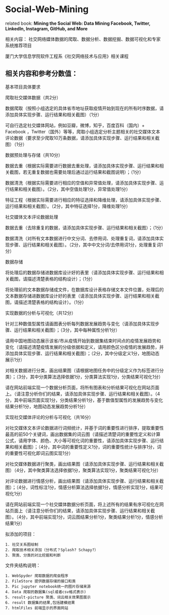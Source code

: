 # Social-Web-Mining

related book:  **Mining the Social Web: Data Mining Facebook, Twitter, LinkedIn, Instagram, GitHub, and More**

相关内容： 社交网络媒体数据的爬取、数据分析、数据挖掘、数据可视化和专家系统推荐项目

厦门大学信息学院软件工程系《社交网络技术与应用》相关课程

## 相关内容和参考分数值：

基本项目具体要求

爬取社交媒体数据（共2分）

数据爬取（按照小组选定的具体省市地址获取疫情开始到现在的所有时序数据，请添加具体实现步骤、运行结果和相关截图）（1分）

可自行选定社交媒体网站，例如豆瓣，微博，知乎，百度百科（国内）+ Facebook ，Twitter（国外）等等，爬取小组选定分析主题相关的社交媒体文本评论数据（要求至少爬取10万条数据，请添加具体实现步骤、运行结果和相关截图）（1分）

数据预处理与存储（共10分）

数据去重（根据实际需要进行数据去重处理，请添加具体实现步骤、运行结果和相关截图，若无重复数据也需要处理后通过运行结果和截图说明）；（1分）

数据清洗（根据实际需要进行相应的空值和异常值处理，请添加具体实现步骤、运行结果和相关截图）。（2分，其中空值处理1分，异常值处理1分）

特征工程（根据实际需要进行相应的特征选择和降维处理，请添加具体实现步骤、运行结果和相关截图）。（2分，其中特征选择1分，降维处理1分）

社交媒体文本评论数据处理

数据去重（去除重复的数据，请添加具体实现步骤、运行结果和相关截图）；（1分）

数据清洗（对所有文本数据进行中文分词、去停用词、处理重复词，请添加具体实现步骤、运行结果和相关截图）。（2分，其中中文分词/去停用词1分，处理重复词1分）

数据存储

将处理后的数据存储进数据库设计好的表里（请添加具体实现步骤、运行结果和相关截图，请描述清楚表格的结构设计）；（1分）

将处理前的文本数据存储成文件，在数据库设计表格存储文本文件位置，处理后的文本数据存储进数据库设计好的表里（请添加具体实现步骤、运行结果和相关截图，请描述清楚表格的结构设计）。（1分）

实现数据的分析与可视化（共12分）

针对三种数值型属性请画图表分析每列数据发展趋势与变化（请添加具体实现步骤、运行结果和相关截图）；（3分，其中每种属性分析1分）

请用中国地图动态展示该省/市从疫情开始到数据集结束时间点的疫情发展趋势和变化（请描述清楚疫情发展的分级依据和定义，请用颜色区分疫情的发展趋势，并添加具体实现步骤、运行结果和相关截图）；（2分，其中分级定义1分，地图动态展示1分）

对相关数据进行分类，画出结果图（请根据地图任务中的分级定义作为标签进行分类）；（3分，其中分类算法选择依据1分，分类算法实现1分，分类结果可视化1分）

请在网站前端实现一个数据分析页面，将所有图表和分析结果可视化在网站页面上。（请注意分析你们的结果，请添加具体实现步骤、运行结果和相关截图）。（4分，其中前端页面实现1分，分类结果分析1分，基于数值型属性的发展趋势与变化结果分析1分，地图动态发展趋势分析1分）

实现社交媒体评论的分析与可视化（共16分）

对社交媒体文本评论数据进行词频统计，并基于词的重要性进行排序，提取重要性最高的前50个关键词，画出数据集的词云图（请描述清楚词的重要性定义和计算公式，请用字体、颜色、大小等可视化词的重要性，请添加具体实现步骤、运行结果和相关截图）；（4分，其中词的重要性定义1分，词的重要性统计与排序1分，词的重要性可视化即词云图实现1分）

对社交媒体数据进行聚类，画出结果图（请添加具体实现步骤、运行结果和相关截图）（4分，其中聚类算法选择依据1分，聚类算法实现1分，聚类结果可视化1分）

对评论数据进行情感分析，画出结果图（请添加具体实现步骤、运行结果和相关截图）；（4分，词性标注1分，情感分析算法选择依据1分，情感分析实现1分，结果可视化1分）

请在网站前端实现一个社交媒体数据分析页面，将上述所有的结果有序可视化在网站页面上（请注意分析你们的结果，请添加具体实现步骤、运行结果和相关截图）。（4分，其中前端实现1分，词云图结果分析1分，聚类结果分析1分，情感分析结果1分）

拟添加的项目：

    1. 社交关系图绘制
    2. 爬取技术相关添加（分布式？Splash? Schapy?）
    3. 聚类、分类的对比挖掘和判断

文件夹结构说明：

    1. WebSpyder 爬取数据的爬虫程序
    2. FileStore 提供数据存储的接口和类
    3. Pic jupyter notebook统一的图片存储来源
    4. Data 爬取的数据集(sql或者csv格式表示)
    5. result-picture 聚类、词云相关效果图展示
    6. result 数据集的结果,包括建模结果
    7. htmlFiles 前端显示的界面网站 